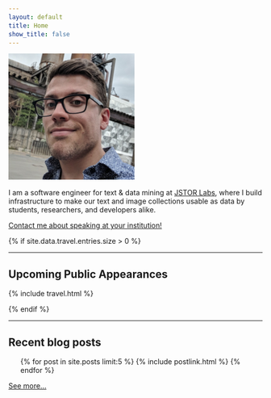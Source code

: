 ```yaml
---
layout: default
title: Home
show_title: false
---
```


<img id="headshot" height="250" width="250" src="/assets/images-display/luxembourg_headshot.jpeg" alt="mlincoln headshot" />

I am a software engineer for text & data mining at [JSTOR Labs](https://labs.jstor.org), where I build infrastructure to make our text and image collections usable as data by students, researchers, and developers alike.

[Contact me about speaking at your institution!](/speaking)

{% if site.data.travel.entries.size > 0 %}
***

## Upcoming Public Appearances

{% include travel.html %}

{% endif %}
***

## Recent blog posts

<nav>
    <ul>
    {% for post in site.posts limit:5 %}
        {% include postlink.html %}
    {% endfor %}
    </ul>
</nav>

[See more...](/archive)
